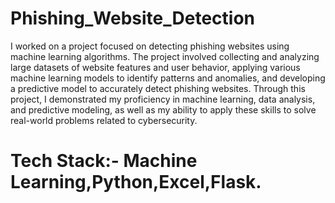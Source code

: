 # Phishing_Website_Detection

I worked on a project focused on detecting phishing websites using machine learning algorithms. The project involved collecting and analyzing large datasets of website features and user behavior, applying various machine learning models to identify patterns and anomalies, and developing a predictive model to accurately detect phishing websites. Through this project, I demonstrated my proficiency in machine learning, data analysis, and predictive modeling, as well as my ability to apply these skills to solve real-world problems related to cybersecurity.

# Tech Stack:- Machine Learning,Python,Excel,Flask.
